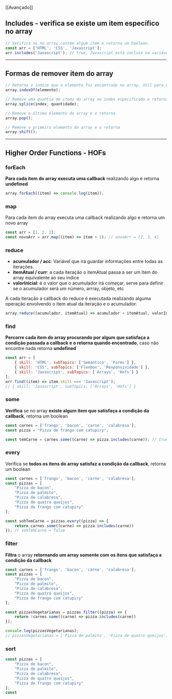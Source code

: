 [[Avançado]]
## Includes - verifica se existe um item específico no array
```jsx
// Verifica se no array contém algum item e retorna um boolean.
const arr = ['HTML', 'CSS', 'Javascript'];
arr.includes('Javascript'); // true, Javascript está incluso na variável arr
```
---
## Formas de remover item do array
```jsx
// Retorna o indice que o elemento foi encontrado no array, útil para usar com splice
array.indexOf(elemento);

// Remove uma quantia de items do array no index especificado e retorna elemento deletado
array.splice(index, quantidade);

// Remove o último elemento do array e o retorna
array.pop();

// Remove o primeiro elemento do array e o retorna
array.shift();
```
---
## Higher Order Functions - HOFs

### forEach
**Para cada item do array executa uma callback** realizando algo e retorna **undefined**
```js
array.forEach((item) => console.log(item));
```
### map
Para cada item do array executa uma callback realizando algo e retorna um novo array
```js
const arr = [1, 2, 3]; 
const novoArr = arr.map((item) => item + 1); // novoArr = [2, 3, 4]
```
### reduce
- **acumulador / acc**: Variável que irá guardar informações entre todas as iterações.
- **itemAtual / curr**: a cada iteração o itemAtual passa a ser um item do array equivalente ao seu indice
- **valorInicial**: é o valor que o acumulador irá começar, serve para definir se o acumulador será um número, arrray, objeto, etc

A cada iteração a callback do reduce é executada realizando alguma operação envolvendo o item atual da iteração e o acumulador.
```jsx
array.reduce((acumulador, itemAtual) => acumulador + itemAtual, valorInicial);
```
### find
**Percorre cada item do array procurando por algum que satisfaça a condição passada a callback e o retorna quando encontrado**, caso não encontre nada retorna **undefined**
```js
const arr = [
	{ skill: 'HTML', subTopics: ['Semantico', 'Forms'] },
	{ skill: 'CSS', subTopics: ['Flexbox', 'Responsividade'] },
	{ skill: 'Javascript', subTopics: ['Arrays', 'Hofs'] }
];
arr.find((item) => item.skill === 'Javascript');
// { skill: 'Javascript', subTopics: ['Arrays', 'Hofs'] }
```
### some
**Verifica** se no array **existe algum item que satisfaça a condição da callback**, retorna um boolean
```js
const carnes = ['frango', 'bacon', 'carne', 'calabresa'];
const pizza = "Pizza de frango com catupiry";

const temCarne = carnes.some((carne) => pizza.includes(carne)); // true
```
### every
Verifica se **todos os itens do array satisfaz a condição da callback**, retorna um boolean
```js
const carnes = ['frango', 'bacon', 'carne', 'calabresa'];
const pizzas = [
	"Pizza de bacon",
	"Pizza de palmito",
	"Pizza de calabresa",
	"Pizza de quatro queijos",
	"Pizza de frango com catupiry"
];

const sohTemCarne = pizzas.every((pizza) => {
	return carnes.some((carne) => pizza.includes(carne))
}); // sohTemCarne = false
```
### filter
**Filtra** o array **retornando um array somente com os itens que satisfaça a condição da callback**
```js
const carnes = ['frango', 'bacon', 'carne', 'calabresa'];
const pizzas = [
	"Pizza de bacon",
	"Pizza de palmito",
	"Pizza de calabresa",
	"Pizza de quatro queijos",
	"Pizza de frango com catupiry"
];

const pizzasVegetarianas = pizzas.filter((pizza) => {
	return !carnes.some((carne) => pizza.includes(carne))
});

console.log(pizzasVegetarianas);
// pizzasVegetarianas = ['Pizza de palmito', 'Pizza de quatro queijos']
```
### sort
```js
const pizzas = [
	"Pizza de bacon",
	"Pizza de palmito",
	"Pizza de calabresa",
	"Pizza de quatro queijos",
	"Pizza de frango com catupiry"
];
const
```